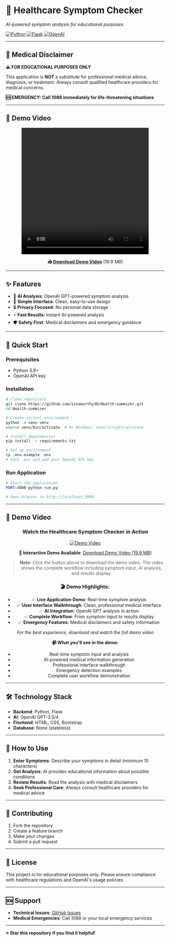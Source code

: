 # 🏥 Healthcare Symptom Checker

*AI-powered symptom analysis for educational purposes*

[![Python](https://img.shields.io/badge/Python-3.8+-blue.svg)](https://python.org)
[![Flask](https://img.shields.io/badge/Flask-2.0+-green.svg)](https://flask.palletsprojects.com)
[![OpenAI](https://img.shields.io/badge/OpenAI-GPT--4-orange.svg)](https://openai.com)

---

## 🚨 **Medical Disclaimer**

**⚠️ FOR EDUCATIONAL PURPOSES ONLY**

This application is **NOT** a substitute for professional medical advice, diagnosis, or treatment. Always consult qualified healthcare providers for medical concerns.

**🆘 EMERGENCY: Call 1088 immediately for life-threatening situations**

---

## 🎥 **Demo Video**

<div align="center">

<video width="80%" height="400" controls>
  <source src="./demo-video.mov" type="video/quicktime">
  <source src="./demo-video.mov" type="video/mp4">
  Your browser does not support the video tag. 
  <br><br>
  <a href="./demo-video.mov" download>📥 Download Demo Video (19.9 MB)</a>
</video>

**📥 [Download Demo Video](./demo-video.mov)** (19.9 MB)

</div>

---

## ✨ **Features**

- 🤖 **AI Analysis**: OpenAI GPT-powered symptom analysis
- 📱 **Simple Interface**: Clean, easy-to-use design
- 🔒 **Privacy Focused**: No personal data storage
- ⚡ **Fast Results**: Instant AI-powered analysis
- 🛡️ **Safety First**: Medical disclaimers and emergency guidance

---

## 🚀 **Quick Start**

### **Prerequisites**
- Python 3.8+
- OpenAI API key

### **Installation**

```bash
# Clone repository
git clone https://github.com/sivamurthy30/Health-summizer.git
cd Health-summizer

# Create virtual environment
python -m venv venv
source venv/bin/activate  # On Windows: venv\Scripts\activate

# Install dependencies
pip install -r requirements.txt

# Set up environment
cp .env.example .env
# Edit .env and add your OpenAI API key
```

### **Run Application**

```bash
# Start the application
PORT=3000 python run.py

# Open browser to http://localhost:3000
```

---

## 🎥 **Demo Video**

<div align="center">

### **Watch the Healthcare Symptom Checker in Action**

[![Demo Video](https://img.shields.io/badge/▶️%20Watch%20Demo%20Video-FF0000?style=for-the-badge&logo=youtube&logoColor=white)](./demo-video.mov)

**📱 Interactive Demo Available**: [Download Demo Video (19.9 MB)](./demo-video.mov)

> **Note**: Click the button above to download the demo video. The video shows the complete workflow including symptom input, AI analysis, and results display.

### 🎬 **Demo Highlights:**
- ✅ **Live Application Demo**: Real-time symptom analysis
- ✅ **User Interface Walkthrough**: Clean, professional medical interface  
- ✅ **AI Integration**: OpenAI GPT analysis in action
- ✅ **Complete Workflow**: From symptom input to results display
- ✅ **Emergency Features**: Medical disclaimers and safety information

*For the best experience, download and watch the full demo video*

**📹 What you'll see in the demo:**
- Real-time symptom input and analysis
- AI-powered medical information generation
- Professional interface walkthrough
- Emergency detection examples
- Complete user workflow demonstration

</div>

---

## 🛠️ **Technology Stack**

- **Backend**: Python, Flask
- **AI**: OpenAI GPT-3.5/4
- **Frontend**: HTML, CSS, Bootstrap
- **Database**: None (stateless)

---

## 📱 **How to Use**

1. **Enter Symptoms**: Describe your symptoms in detail (minimum 10 characters)
2. **Get Analysis**: AI provides educational information about possible conditions
3. **Review Results**: Read the analysis with medical disclaimers
4. **Seek Professional Care**: Always consult healthcare providers for medical advice

---

## 🤝 **Contributing**

1. Fork the repository
2. Create a feature branch
3. Make your changes
4. Submit a pull request

---

## 📄 **License**

This project is for educational purposes only. Please ensure compliance with healthcare regulations and OpenAI's usage policies.

---

## 🆘 **Support**

- **Technical Issues**: [GitHub Issues](https://github.com/sivamurthy30/Health-summizer/issues)
- **Medical Emergencies**: Call 1088 or your local emergency services

---

**⭐ Star this repository if you find it helpful!**
